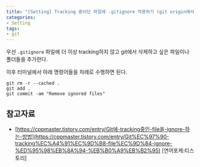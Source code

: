 ```yaml
---
title: "[Setting] Tracking 중이던 파일에 .gitignore 적용하기 (git origin에서 삭제)"
categories:
- Setting
tags:
- git
---
```


우선 `.gitignore` 파일에 더 이상 tracking하지 않고 git에서 삭제하고 싶은 파일이나 폴더들을 추가한다.

이후 터미널에서 아래 명령어들을 차례로 수행하면 된다.

```
git rm -r --cached .
git add .
git commit -am "Remove ignored files"
```

## 참고자료

- [https://cppmaster.tistory.com/entry/Git에-tracking중인-file을-ignore-하는-방법](https://cppmaster.tistory.com/entry/Git%EC%97%90-tracking%EC%A4%91%EC%9D%B8-file%EC%9D%84-ignore-%ED%95%98%EB%8A%94-%EB%B0%A9%EB%B2%95) [연어포케:티스토리]